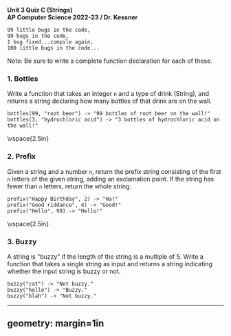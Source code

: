 __Unit 3 Quiz C (Strings)__  
__AP Computer Science 2022-23 / Dr. Kessner__  

```
99 little bugs in the code,
99 bugs in the code,
1 bug fixed...compile again,
100 little bugs in the code...
```

Note: Be sure to write a complete function declaration for each of these.


### 1. Bottles

Write a function that takes an integer `n` and a type of drink (String), and
returns a string declaring how many bottles of that drink are on the wall.


```
bottles(99, "root beer") -> "99 bottles of root beer on the wall!"
bottles(3, "hydrochloric acid") -> "3 bottles of hydrochloric acid on the wall!"
```

\vspace{2.5in}


### 2. Prefix

Given a string and a number `n`, return the prefix string consisting of the first 
`n` letters of the given string, adding an exclamation point.  If the string
has fewer than `n` letters, return the whole string.


```
prefix("Happy Birthday", 2) -> "Ha!"
prefix("Good riddance", 4) -> "Good!"
prefix("Hello", 99) -> "Hello!"
```

\vspace{2.5in}


### 3. Buzzy

A string is "buzzy" if the length of the string is a multiple of 5.  Write a
function that takes a single string as input and returns a string indicating
whether the input string is buzzy or not.


```
buzzy("cat") -> "Not buzzy."
buzzy("hello") -> "Buzzy."
buzzy("blah") -> "Not buzzy."
```


---
geometry: margin=1in
---


